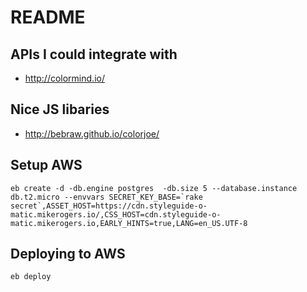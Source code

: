 # README

## APIs I could integrate with

- http://colormind.io/ 

## Nice JS libaries

- http://bebraw.github.io/colorjoe/

## Setup AWS

    eb create -d -db.engine postgres  -db.size 5 --database.instance db.t2.micro --envvars SECRET_KEY_BASE=`rake secret`,ASSET_HOST=https://cdn.styleguide-o-matic.mikerogers.io/,CSS_HOST=cdn.styleguide-o-matic.mikerogers.io,EARLY_HINTS=true,LANG=en_US.UTF-8

## Deploying to AWS

    eb deploy
